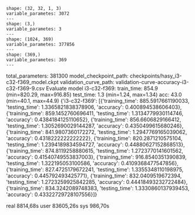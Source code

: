     shape: (32, 32, 1, 3)
    variable_parametes: 3072
    ---
    shape: (3,)
    variable_parametes: 3
    ---
    shape: (1024, 369)
    variable_parametes: 377856
    ---
    shape: (369,)
    variable_parametes: 369
    ---
total_parameters: 381300
model_checkpoint_path: checkpoints/hasy_i3-c32-f369_model.ckpt
validation_curve_path: validation-curve-accuracy-i3-c32-f369-9.csv
Evaluate model
i3-c32-f369:
    train_time: 854.9 (min=820.29, max=916.85)
    test_time:  1.3 (min=1.24, max=1.34)
    acc:        43.0 (min=40.1, max=44.9)
{'i3-c32-f369': [{'training_time': 885.5917661190033, 'testing_time': 1.3365821838378906, 'accuracy': 0.400894538606403}, {'training_time': 859.1452760696411, 'testing_time': 1.3134779930114746, 'accuracy': 0.4384184125110652}, {'training_time': 856.6606829166412, 'testing_time': 1.3052690029144287, 'accuracy': 0.4350499615680246}, {'training_time': 841.9807360172272, 'testing_time': 1.2947769165039062, 'accuracy': 0.4318222222222222}, {'training_time': 820.2871210575104, 'testing_time': 1.2394189834594727, 'accuracy': 0.44880627152868513}, {'training_time': 874.8119258880615, 'testing_time': 1.2723770141601562, 'accuracy': 0.41540749553837003}, {'training_time': 916.8540351390839, 'testing_time': 1.322195053100586, 'accuracy': 0.4109368477547856}, {'training_time': 827.4725179672241, 'testing_time': 1.3355348110198975, 'accuracy': 0.445792493425771}, {'training_time': 832.0409519672394, 'testing_time': 1.2723259925842285, 'accuracy': 0.44418493232722484}, {'training_time': 834.3242089748383, 'testing_time': 1.3330860137939453, 'accuracy': 0.43322729728107556}]}

real    8814,68s
user    83605,26s
sys 986,70s
